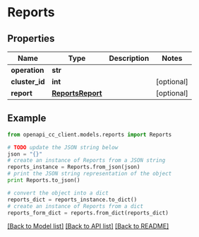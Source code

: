 # Reports


## Properties
Name | Type | Description | Notes
------------ | ------------- | ------------- | -------------
**operation** | **str** |  | 
**cluster_id** | **int** |  | [optional] 
**report** | [**ReportsReport**](ReportsReport.md) |  | [optional] 

## Example

```python
from openapi_cc_client.models.reports import Reports

# TODO update the JSON string below
json = "{}"
# create an instance of Reports from a JSON string
reports_instance = Reports.from_json(json)
# print the JSON string representation of the object
print Reports.to_json()

# convert the object into a dict
reports_dict = reports_instance.to_dict()
# create an instance of Reports from a dict
reports_form_dict = reports.from_dict(reports_dict)
```
[[Back to Model list]](../README.md#documentation-for-models) [[Back to API list]](../README.md#documentation-for-api-endpoints) [[Back to README]](../README.md)


